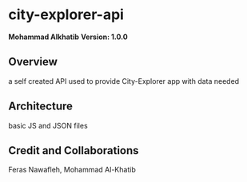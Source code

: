 # city-explorer-api
**Mohammad Alkhatib**
**Version: 1.0.0**
## Overview
a self created API used to provide City-Explorer app with data needed
## Architecture
basic JS and JSON files
## Credit and Collaborations
Feras Nawafleh, Mohammad Al-Khatib